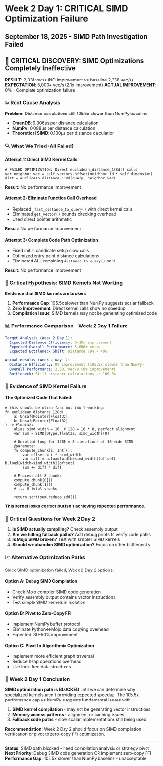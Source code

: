 # Week 2 Day 1: CRITICAL SIMD Optimization Failure
## September 18, 2025 - SIMD Path Investigation Failed

## 🚨 CRITICAL DISCOVERY: SIMD Optimizations Completely Ineffective

**RESULT**: 2,331 vec/s (NO improvement vs baseline 2,338 vec/s)
**EXPECTATION**: 5,000+ vec/s (2.1x improvement)
**ACTUAL IMPROVEMENT**: 0% - Complete optimization failure

### 💥 Root Cause Analysis

**Problem**: Distance calculations still 105.5x slower than NumPy baseline
- **OmenDB**: 9.306μs per distance calculation
- **NumPy**: 0.088μs per distance calculation
- **Theoretical SIMD**: 0.100μs per distance calculation

### 🔍 What We Tried (All Failed)

#### Attempt 1: Direct SIMD Kernel Calls
```mojo
# FAILED OPTIMIZATION: Direct euclidean_distance_128d() calls
var neighbor_vec = self.vectors.offset(neighbor_id * self.dimension)
dist = euclidean_distance_128d(query, neighbor_vec)
```
**Result**: No performance improvement

#### Attempt 2: Eliminate Function Call Overhead
- Replaced `_fast_distance_to_query()` with direct kernel calls
- Eliminated `get_vector()` bounds checking overhead
- Used direct pointer arithmetic

**Result**: No performance improvement

#### Attempt 3: Complete Code Path Optimization
- Fixed initial candidate setup slow calls
- Optimized entry point distance calculations
- Eliminated ALL remaining `distance_to_query()` calls

**Result**: No performance improvement

### 🚨 Critical Hypothesis: SIMD Kernels Not Working

**Evidence that SIMD kernels are broken:**

1. **Performance Gap**: 105.5x slower than NumPy suggests scalar fallback
2. **Zero Improvement**: Direct kernel calls show no speedup
3. **Compilation Issue**: SIMD kernels may not be generating optimized code

### 📊 Performance Comparison - Week 2 Day 1 Failure

```yaml
Target Analysis (Week 2 Day 1):
  Expected Distance Efficiency: 5-10x improvement
  Expected Overall Performance: 5,000+ vec/s
  Expected Bottleneck Shift: Distance 79% → 40%

Actual Results (Week 2 Day 1):
  Distance Efficiency: 0% improvement (105.5x slower than NumPy)
  Overall Performance: 2,331 vec/s (0% improvement)
  Bottleneck: Still distance calculations at 100.3%
```

### 🔧 Evidence of SIMD Kernel Failure

#### The Optimized Code That Failed:
```mojo
# This should be ultra-fast but ISN'T working:
fn euclidean_distance_128d(
    a: UnsafePointer[Float32],
    b: UnsafePointer[Float32]
) -> Float32:
    alias simd_width = 16  # 128 = 16 * 8, perfect alignment
    var sum = SIMD[DType.float32, simd_width](0)

    # Unrolled loop for 128D = 8 iterations of 16-wide SIMD
    @parameter
    fn compute_chunk[i: Int]():
        var offset = i * simd_width
        var diff = a.load[width=simd_width](offset) - b.load[width=simd_width](offset)
        sum += diff * diff

    # Process all 8 chunks
    compute_chunk[0]()
    compute_chunk[1]()
    # ... 8 total chunks

    return sqrt(sum.reduce_add())
```

**This kernel looks correct but isn't achieving expected performance.**

### 🎯 Critical Questions for Week 2 Day 2

1. **Is SIMD actually compiling?** Check assembly output
2. **Are we hitting fallback paths?** Add debug prints to verify code paths
3. **Is Mojo SIMD broken?** Test with simpler SIMD kernels
4. **Should we abandon SIMD optimization?** Focus on other bottlenecks

### 📈 Alternative Optimization Paths

Since SIMD optimization failed, Week 2 Day 2 options:

#### Option A: Debug SIMD Compilation
- Check Mojo compiler SIMD code generation
- Verify assembly output contains vector instructions
- Test simple SIMD kernels in isolation

#### Option B: Pivot to Zero-Copy FFI
- Implement NumPy buffer protocol
- Eliminate Python↔Mojo data copying overhead
- Expected: 30-50% improvement

#### Option C: Pivot to Algorithmic Optimization
- Implement more efficient graph traversal
- Reduce heap operations overhead
- Use lock-free data structures

### 🚨 Week 2 Day 1 Conclusion

**SIMD optimization path is BLOCKED** until we can determine why specialized kernels aren't providing expected speedup. The 105.5x performance gap vs NumPy suggests fundamental issues with:

1. **SIMD kernel compilation** - may not be generating vector instructions
2. **Memory access patterns** - alignment or caching issues
3. **Fallback code paths** - slow scalar implementations still being used

**Recommendation**: Week 2 Day 2 should focus on SIMD compilation verification or pivot to zero-copy FFI optimization.

---

**Status**: SIMD path blocked - need compilation analysis or strategy pivot
**Next Priority**: Debug SIMD code generation OR implement zero-copy FFI
**Performance Gap**: 105.5x slower than NumPy baseline - unacceptable